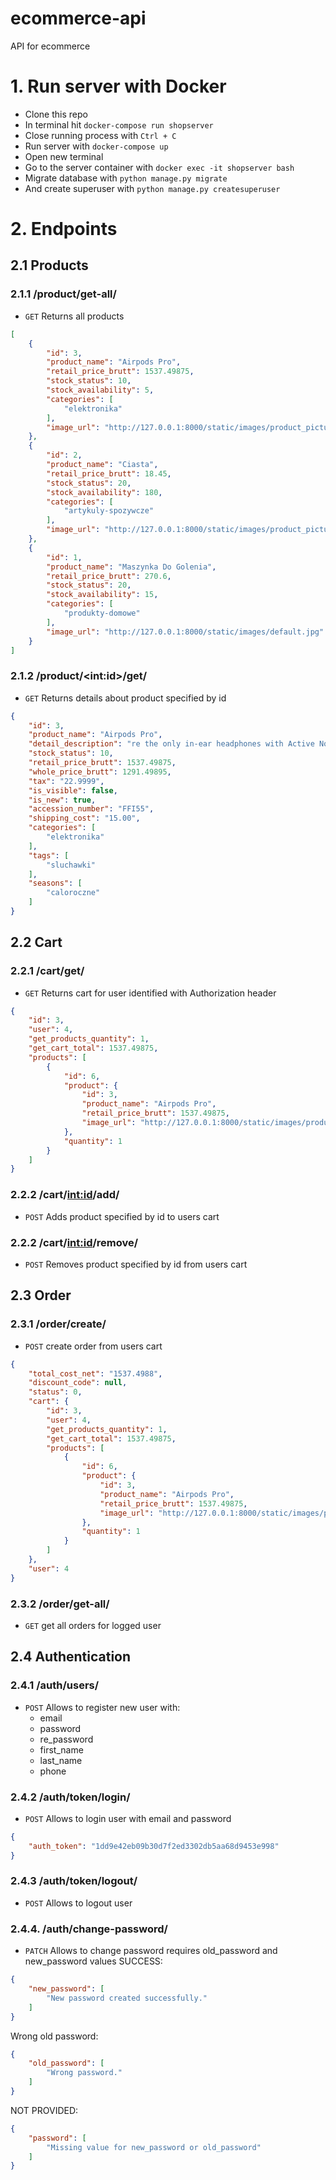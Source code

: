 # ecommerce-api
API for ecommerce

# 1. Run server with Docker

- Clone this repo
- In terminal hit `docker-compose run shopserver`
- Close running process with `Ctrl + C`
- Run server with `docker-compose up`
- Open new terminal
- Go to the server container with `docker exec -it shopserver bash`
- Migrate database with `python manage.py migrate`
- And create superuser with `python manage.py createsuperuser`

# 2. Endpoints

## 2.1 Products

### 2.1.1 /product/get-all/
- `GET` Returns all products
```json
[
    {
        "id": 3,
        "product_name": "Airpods Pro",
        "retail_price_brutt": 1537.49875,
        "stock_status": 10,
        "stock_availability": 5,
        "categories": [
            "elektronika"
        ],
        "image_url": "http://127.0.0.1:8000/static/images/product_pictures/kwiat.png"
    },
    {
        "id": 2,
        "product_name": "Ciasta",
        "retail_price_brutt": 18.45,
        "stock_status": 20,
        "stock_availability": 180,
        "categories": [
            "artykuly-spozywcze"
        ],
        "image_url": "http://127.0.0.1:8000/static/images/product_pictures/test-1_2.png"
    },
    {
        "id": 1,
        "product_name": "Maszynka Do Golenia",
        "retail_price_brutt": 270.6,
        "stock_status": 20,
        "stock_availability": 15,
        "categories": [
            "produkty-domowe"
        ],
        "image_url": "http://127.0.0.1:8000/static/images/default.jpg"
    }
]
```

### 2.1.2 /product/\<int:id>/get/
- `GET` Returns details about product specified by id
```json
{
    "id": 3,
    "product_name": "Airpods Pro",
    "detail_description": "re the only in-ear headphones with Active Noise Cancellation that continuously adapts to the geometry of your ear and the fit of the ear tips — blocking out the world so you can focus on what you're listening to. An outward-facing microphone detects external sound.",
    "stock_status": 10,
    "retail_price_brutt": 1537.49875,
    "whole_price_brutt": 1291.49895,
    "tax": "22.9999",
    "is_visible": false,
    "is_new": true,
    "accession_number": "FFI55",
    "shipping_cost": "15.00",
    "categories": [
        "elektronika"
    ],
    "tags": [
        "sluchawki"
    ],
    "seasons": [
        "caloroczne"
    ]
}
```

## 2.2 Cart

### 2.2.1 /cart/get/
- `GET` Returns cart for user identified with Authorization header
```json
{
    "id": 3,
    "user": 4,
    "get_products_quantity": 1,
    "get_cart_total": 1537.49875,
    "products": [
        {
            "id": 6,
            "product": {
                "id": 3,
                "product_name": "Airpods Pro",
                "retail_price_brutt": 1537.49875,
                "image_url": "http://127.0.0.1:8000/static/images/product_pictures/kwiat.png"
            },
            "quantity": 1
        }
    ]
}
```

### 2.2.2 /cart/<int:id>/add/
- `POST` Adds product specified by id to users cart

### 2.2.2 /cart/<int:id>/remove/
- `POST` Removes product specified by id from users cart

## 2.3 Order

### 2.3.1 /order/create/
- `POST` create order from users cart
```json
{
    "total_cost_net": "1537.4988",
    "discount_code": null,
    "status": 0,
    "cart": {
        "id": 3,
        "user": 4,
        "get_products_quantity": 1,
        "get_cart_total": 1537.49875,
        "products": [
            {
                "id": 6,
                "product": {
                    "id": 3,
                    "product_name": "Airpods Pro",
                    "retail_price_brutt": 1537.49875,
                    "image_url": "http://127.0.0.1:8000/static/images/product_pictures/kwiat.png"
                },
                "quantity": 1
            }
        ]
    },
    "user": 4
}
```

### 2.3.2 /order/get-all/
- `GET` get all orders for logged user

## 2.4 Authentication

### 2.4.1 /auth/users/
- `POST` Allows to register new user with:
  - email
  - password
  - re_password
  - first_name
  - last_name
  - phone

### 2.4.2 /auth/token/login/
- `POST` Allows to login user with email and password
```json
{
    "auth_token": "1dd9e42eb09b30d7f2ed3302db5aa68d9453e998"
}
```

### 2.4.3 /auth/token/logout/
- `POST` Allows to logout user

### 2.4.4. /auth/change-password/
- `PATCH` Allows to change password requires old_password and new_password values
SUCCESS:
```json
{
    "new_password": [
        "New password created successfully."
    ]
}
```
Wrong old password:
```json
{
    "old_password": [
        "Wrong password."
    ]
}
```
NOT PROVIDED:
```json
{
    "password": [
        "Missing value for new_password or old_password"
    ]
}
```
